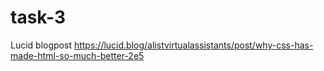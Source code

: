 # task-3
Lucid blogpost https://lucid.blog/alistvirtualassistants/post/why-css-has-made-html-so-much-better-2e5
